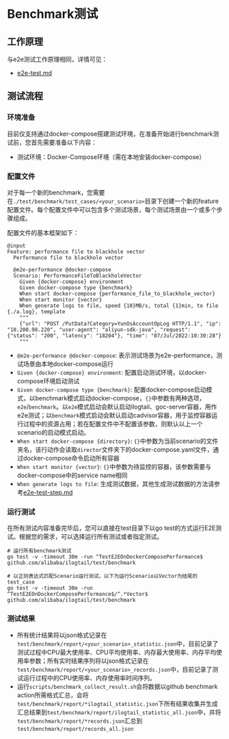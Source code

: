 # Benchmark测试

## 工作原理
与e2e测试工作原理相同，详情可见：
- [e2e-test.md](./e2e-test.md)

## 测试流程

### 环境准备

目前仅支持通过docker-compose搭建测试环境，在准备开始进行benchmark测试前，您首先需要准备以下内容：

- 测试环境：Docker-Compose环境（需在本地安装docker-compose）

### 配置文件

对于每一个新的benchmark，您需要在`./test/benchmark/test_cases/<your_scenario>`目录下创建一个新的feature配置文件。每个配置文件中可以包含多个测试场景，每个测试场景由一个或多个步骤组成。

配置文件的基本框架如下：

```plain
@input
Feature: performance file to blackhole vector
  Performance file to blackhole vector

  @e2e-performance @docker-compose
  Scenario: PerformanceFileToBlackholeVector
    Given {docker-compose} environment
    Given docker-compose type {benchmark}
    When start docker-compose {performance_file_to_blackhole_vector}
    When start monitor {vector}
    When generate logs to file, speed {10}MB/s, total {1}min, to file {./a.log}, template
    """
    {"url": "POST /PutData?Category=YunOsAccountOpLog HTTP/1.1", "ip": "10.200.98.220", "user-agent": "aliyun-sdk-java", "request": {"status": "200", "latency": "18204"}, "time": "07/Jul/2022:10:30:28"}
    """
```

- `@e2e-performance @docker-compose`: 表示测试场景为e2e-performance，测试场景由本地docker-compose运行
- `Given {docker-compose} environment`: 配置启动测试环境，以docker-compose环境启动测试
- `Given docker-compose type {benchmark}`: 配置docker-compose启动模式，以benchmark模式启动docker-compose，`{}`中参数有两种选项，`e2e`/`benchmark`。以`e2e`模式启动会默认启动ilogtail、goc-server容器，用作e2e测试；以`benchmark`模式启动会默认启动cadvisor容器，用于监控容器运行过程中的资源占用；若在配置文件中不配置该参数，则默认以上一个scenario的启动模式启动。
- `When start docker-compose {directory}`: `{}`中参数为当前scenario的文件夹名，该行动作会读取`director`文件夹下的docker-compose.yaml文件，通过docker-compose命令启动所有容器
- `When start monitor {vector}`: `{}`中参数为待监控的容器，该参数需要与docker-compose中的service name相同
- `When generate logs to file`: 生成测试数据，其他生成测试数据的方法请参考[e2e-test-step.md](./e2e-test-step.md)

### 运行测试

在所有测试内容准备完毕后，您可以直接在test目录下以go test的方式运行E2E测试。根据您的需求，可以选择运行所有测试或者指定测试。

```shell
# 运行所有benchmark测试
go test -v -timeout 30m -run ^TestE2EOnDockerComposePerformance$ github.com/alibaba/ilogtail/test/benchmark

# 以正则表达式匹配Scenario运行测试，以下为运行Scenario以Vector为结尾的test_case
go test -v -timeout 30m -run ^TestE2EOnDockerComposePerformance$/^.*Vector$ github.com/alibaba/ilogtail/test/benchmark
```

### 测试结果

- 所有统计结果将以json格式记录在`test/benchmark/report/<your_scenario>_statistic.json`中，目前记录了测试过程中CPU最大使用率、CPU平均使用率、内存最大使用率、内存平均使用率参数；所有实时结果序列将以json格式记录在`test/benchmark/report/<your_scenario>_records.json`中，目前记录了测试运行过程中的CPU使用率、内存使用率时间序列。
- 运行`scripts/benchmark_collect_result.sh`会将数据以github benchmark action所需格式汇总，会将`test/benchmark/report/*ilogtail_statistic.json`下所有结果收集并生成汇总结果到`test/benchmark/report/ilogtail_statistic_all.json`中，并将`test/benchmark/report/*records.json`汇总到`test/benchmark/report/records_all.json`